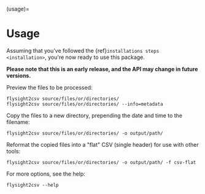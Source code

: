 (usage)=

# Usage

Assuming that you've followed the {ref}`installations steps <installation>`, you're now ready to use this package.

**Please note that this is an early release, and the API may change in future versions.**

Preview the files to be processed:

```shell
flysight2csv source/files/or/directories/
flysight2csv source/files/or/directories/ --info=metadata
```

Copy the files to a new directory, prepending the date and time to the filename:

```shell
flysight2csv source/files/or/directories/ -o output/path/
```

Reformat the copied files into a "flat" CSV (single header) for use with other tools:

```shell
flysight2csv source/files/or/directories/ -o output/path/ -f csv-flat
```

For more options, see the help:

```shell
flysight2csv --help
```
